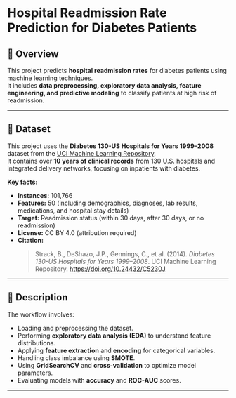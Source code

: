# Hospital Readmission Rate Prediction for Diabetes Patients

## 📌 Overview  
This project predicts **hospital readmission rates** for diabetes patients using machine learning techniques.  
It includes **data preprocessing, exploratory data analysis, feature engineering, and predictive modeling** to classify patients at high risk of readmission.  

---

## 📂 Dataset  
This project uses the **Diabetes 130-US Hospitals for Years 1999–2008** dataset from the [UCI Machine Learning Repository](https://archive.ics.uci.edu/ml/datasets/diabetes+130-us+hospitals+for+years+1999-2008).  
It contains over **10 years of clinical records** from 130 U.S. hospitals and integrated delivery networks, focusing on inpatients with diabetes.  

**Key facts:**  
- **Instances:** 101,766  
- **Features:** 50 (including demographics, diagnoses, lab results, medications, and hospital stay details)  
- **Target:** Readmission status (within 30 days, after 30 days, or no readmission)  
- **License:** CC BY 4.0 (attribution required)  
- **Citation:**  
  > Strack, B., DeShazo, J.P., Gennings, C., et al. (2014). *Diabetes 130-US Hospitals for Years 1999–2008*. UCI Machine Learning Repository. https://doi.org/10.24432/C5230J  

---

## 🧾 Description  
The workflow involves:  
- Loading and preprocessing the dataset.  
- Performing **exploratory data analysis (EDA)** to understand feature distributions.  
- Applying **feature extraction** and **encoding** for categorical variables.  
- Handling class imbalance using **SMOTE**.  
- Using **GridSearchCV** and **cross-validation** to optimize model parameters.  
- Evaluating models with **accuracy** and **ROC-AUC** scores.  

---

